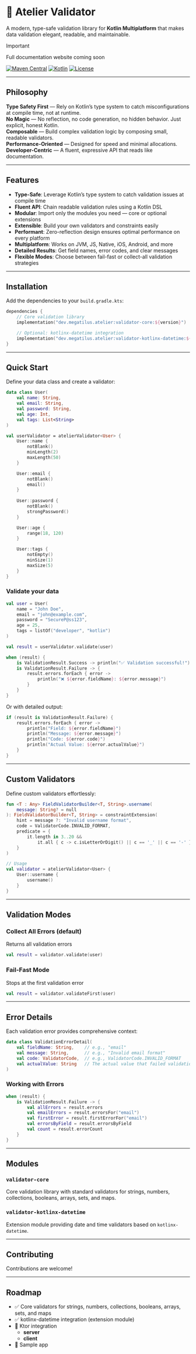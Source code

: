 # 🎨 Atelier Validator

A modern, type-safe validation library for **Kotlin Multiplatform** that makes data validation elegant, readable, and maintainable.

> [!IMPORTANT]
> Full documentation website coming soon

[![Maven Central](https://img.shields.io/maven-central/v/dev.megatilus.atelier/validator-core.svg?label=Maven%20Central)](https://search.maven.org/artifact/dev.megatilus.atelier/validator-core)
[![Kotlin](https://img.shields.io/badge/kotlin-2.2.20-blue.svg?logo=kotlin)](http://kotlinlang.org)
[![License](https://img.shields.io/badge/License-Apache%202.0-blue.svg)](https://opensource.org/licenses/Apache-2.0)

---

## Philosophy

**Type Safety First** — Rely on Kotlin’s type system to catch misconfigurations at compile time, not at runtime.  
**No Magic** — No reflection, no code generation, no hidden behavior. Just explicit, honest Kotlin.  
**Composable** — Build complex validation logic by composing small, readable validators.  
**Performance-Oriented** — Designed for speed and minimal allocations.  
**Developer-Centric** — A fluent, expressive API that reads like documentation.

---

## Features

- **Type-Safe**: Leverage Kotlin’s type system to catch validation issues at compile time
- **Fluent API**: Chain readable validation rules using a Kotlin DSL
- **Modular**: Import only the modules you need — core or optional extensions
- **Extensible**: Build your own validators and constraints easily
- **Performant**: Zero-reflection design ensures optimal performance on every platform
- **Multiplatform**: Works on JVM, JS, Native, iOS, Android, and more
- **Detailed Results**: Get field names, error codes, and clear messages
- **Flexible Modes**: Choose between fail-fast or collect-all validation strategies

---

## Installation

Add the dependencies to your `build.gradle.kts`:

```kotlin
dependencies {
    // Core validation library
    implementation("dev.megatilus.atelier:validator-core:${version}")

    // Optional: kotlinx-datetime integration
    implementation("dev.megatilus.atelier:validator-kotlinx-datetime:${version}")
}
```

---

## Quick Start

Define your data class and create a validator:

```kotlin
data class User(
    val name: String,
    val email: String,
    val password: String,
    val age: Int,
    val tags: List<String>
)

val userValidator = atelierValidator<User> {
    User::name {
        notBlank()
        minLength(2)
        maxLength(50)
    }

    User::email {
        notBlank()
        email()
    }
    
    User::password {
        notBlank()
        strongPassword()
    }

    User::age {
        range(18, 120)
    }

    User::tags {
        notEmpty()
        minSize(1)
        maxSize(5)
    }
}
```

### Validate your data

```kotlin
val user = User(
    name = "John Doe",
    email = "john@example.com",
    password = "SecureP@ss123",
    age = 25,
    tags = listOf("developer", "kotlin")
)

val result = userValidator.validate(user)

when (result) {
    is ValidationResult.Success -> println("✅ Validation successful!")
    is ValidationResult.Failure -> {
        result.errors.forEach { error ->
            println("❌ ${error.fieldName}: ${error.message}")
        }
    }
}
```

Or with detailed output:

```kotlin
if (result is ValidationResult.Failure) {
    result.errors.forEach { error ->
        println("Field: ${error.fieldName}")
        println("Message: ${error.message}")
        println("Code: ${error.code}")
        println("Actual Value: ${error.actualValue}")
    }
}
```

---

## Custom Validators

Define custom validators effortlessly:

```kotlin
fun <T : Any> FieldValidatorBuilder<T, String>.username(
    message: String? = null
): FieldValidatorBuilder<T, String> = constraintExtension(
    hint = message ?: "Invalid username format",
    code = ValidatorCode.INVALID_FORMAT,
    predicate = { 
        it.length in 3..20 && 
            it.all { c -> c.isLetterOrDigit() || c == '_' || c == '-' }
    }
)

// Usage
val validator = atelierValidator<User> {
    User::username {
        username()
    }
}
```

---

## Validation Modes

### Collect All Errors (default)
Returns all validation errors

```kotlin
val result = validator.validate(user)
```

### Fail-Fast Mode
Stops at the first validation error

```kotlin
val result = validator.validateFirst(user)
```

---

## Error Details

Each validation error provides comprehensive context:

```kotlin
data class ValidationErrorDetail(
    val fieldName: String,    // e.g., "email"
    val message: String,      // e.g., "Invalid email format"
    val code: ValidatorCode,  // e.g., ValidatorCode.INVALID_FORMAT
    val actualValue: String   // The actual value that failed validation
)
```

### Working with Errors

```kotlin
when (result) {
    is ValidationResult.Failure -> {
        val allErrors = result.errors
        val emailErrors = result.errorsFor("email")
        val firstError = result.firstErrorFor("email")
        val errorsByField = result.errorsByField
        val count = result.errorCount
    }
}
```

--- 

## Modules

### `validator-core`
Core validation library with standard validators for strings, numbers, collections, booleans, arrays, sets, and maps.

### `validator-kotlinx-datetime`
Extension module providing date and time validators based on `kotlinx-datetime`.

---

## Contributing

Contributions are welcome!

---

## Roadmap

- ✅ Core validators for strings, numbers, collections, booleans, arrays, sets, and maps
- ✅ kotlinx-datetime integration (extension module)
- 🚧 Ktor integration
    - **server**
    - **client**
- 🚧 Sample app

